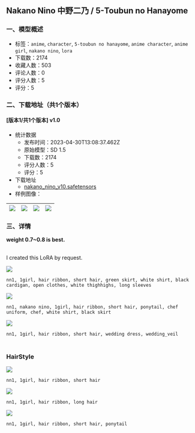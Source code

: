 ## Nakano Nino 中野二乃 / 5-Toubun no Hanayome
### 一、模型概述

- 标签：`anime`, `character`, `5-toubun no hanayome`, `anime character`, `anime girl`, `nakano nino`, `lora`
- 下载数：2174
- 收藏人数：503
- 评论人数：0
- 评分人数：5
- 评分：5

### 二、下载地址（共1个版本）

#### [版本1/共1个版本] v1.0

- 统计数据
  - 发布时间：2023-04-30T13:08:37.462Z
  - 原始模型：SD 1.5
  - 下载数：2174
  - 评分人数：5
  - 评分：5
- 下载地址
  - [nakano_nino_v10.safetensors](https://civitai.com/api/download/models/58892)
- 样例图像：

| <img src="https://image.civitai.com/xG1nkqKTMzGDvpLrqFT7WA/9356b1b0-aeaf-49d3-7003-2fbf20858200/width=450/642014.jpeg" /> | <img src="https://image.civitai.com/xG1nkqKTMzGDvpLrqFT7WA/7c0af2ba-aef4-4e98-4d3a-e691093b0300/width=450/642018.jpeg" /> | <img src="https://image.civitai.com/xG1nkqKTMzGDvpLrqFT7WA/5d421d62-0e82-4bc2-22cc-3c96588d8b00/width=450/642009.jpeg" /> | <img src="https://image.civitai.com/xG1nkqKTMzGDvpLrqFT7WA/2e2b179d-6bb5-426d-ac1c-9133e841c400/width=450/642007.jpeg" /> |
| ---- | ---- | ---- | ---- |


### 三、详情
<p><strong>weight 0.7~0.8 is best.</strong></p><p><br />I created this LoRA by request.<br /></p><img src="https://imagecache.civitai.com/xG1nkqKTMzGDvpLrqFT7WA/a2c69e3b-9dd8-4e23-4a29-61120ec10600/width=525/a2c69e3b-9dd8-4e23-4a29-61120ec10600.jpeg" /><p><code>nn1, 1girl, hair ribbon, short hair, green skirt, white shirt, black cardigan, open clothes, white thighhighs, long sleeves</code><br /></p><img src="https://imagecache.civitai.com/xG1nkqKTMzGDvpLrqFT7WA/ad35b65c-e4ca-4e8e-cd3b-58a298d38500/width=525/ad35b65c-e4ca-4e8e-cd3b-58a298d38500.jpeg" /><p><code>nn1, nakano nino, 1girl, hair ribbon, short hair, ponytail, chef uniform, chef, white shirt, black skirt</code><br /></p><img src="https://imagecache.civitai.com/xG1nkqKTMzGDvpLrqFT7WA/c84624f8-bbc2-4fcc-7ec3-ea10f028d900/width=525/c84624f8-bbc2-4fcc-7ec3-ea10f028d900.jpeg" /><p><code>nn1, 1girl, hair ribbon, short hair, wedding dress, wedding_veil</code></p><h3><br />HairStyle</h3><img src="https://imagecache.civitai.com/xG1nkqKTMzGDvpLrqFT7WA/4c1556b4-70ff-445f-ec74-8653fb475400/width=525/4c1556b4-70ff-445f-ec74-8653fb475400.jpeg" /><p><code>nn1, 1girl, hair ribbon, short hair</code></p><p></p><img src="https://imagecache.civitai.com/xG1nkqKTMzGDvpLrqFT7WA/720ff37a-b892-4601-6a6b-f6a1434a0300/width=525/720ff37a-b892-4601-6a6b-f6a1434a0300.jpeg" /><p><code>nn1, 1girl, hair ribbon, long hair</code><br /></p><img src="https://imagecache.civitai.com/xG1nkqKTMzGDvpLrqFT7WA/6856689b-bb11-4d65-f0ac-190c3d0dbc00/width=525/6856689b-bb11-4d65-f0ac-190c3d0dbc00.jpeg" /><p><code>nn1, 1girl, hair ribbon, short hair, ponytail</code><br /></p>
